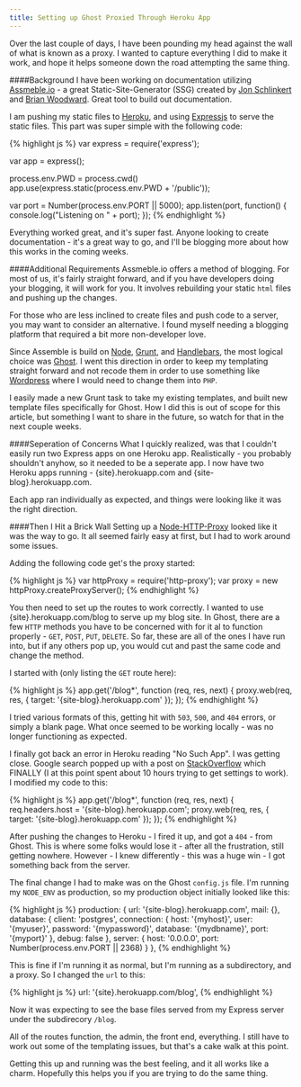 ```yaml
---
title: Setting up Ghost Proxied Through Heroku App
---
```


Over the last couple of days, I have been pounding my head against the wall of what is known as a proxy. I wanted to capture everything I did to make it work, and hope it helps someone down the road attempting the same thing.

####Background
I have been working on documentation utilizing [Assmeble.io](http://www.assemble.io) - a great Static-Site-Generator (SSG) created by [Jon Schlinkert](https://github.com/jonschlinkert) and [Brian Woodward](https://github.com/doowb). Great tool to build out documentation.  

I am pushing my static files to [Heroku](http://www.heroku.com/), and using [Expressjs](http://expressjs.com/) to serve the static files.  This part was super simple with the following code:

{% highlight js %}
var express = require('express');

var app = express();

process.env.PWD = process.cwd()
app.use(express.static(process.env.PWD + '/public'));

var port = Number(process.env.PORT || 5000);
app.listen(port, function() {
  console.log("Listening on " + port);
});
{% endhighlight %}

Everything worked great, and it's super fast. Anyone looking to create documentation - it's a great way to go, and I'll be blogging more about how this works in the coming weeks.

####Additional Requirements
Assmeble.io offers a method of blogging.  For most of us, it's fairly straight forward, and if you have developers doing your blogging, it will work for you.  It involves rebuilding your static `html` files and pushing up the changes.  

For those who are less inclined to create files and push code to a server, you may want to consider an alternative. I found myself needing a blogging platform that required a bit more non-developer love.

Since Assemble is build on [Node](http://nodejs.org/), [Grunt](http://gruntjs.com/), and [Handlebars](http://handlebarsjs.com/), the most logical choice was [Ghost](https://ghost.org/).  I went this direction in order to keep my templating straight forward and not recode them in order to use something like [Wordpress](http://wordpress.org/) where I would need to change them into `PHP`.

I easily made a new Grunt task to take my existing templates, and built new template files specifically for Ghost. How I did this is out of scope for this article, but something I want to share in the future, so watch for that in the next couple weeks.

####Seperation of Concerns
What I quickly realized, was that I couldn't easily run two Express apps on one Heroku app. Realistically - you probably shouldn't anyhow, so it needed to be a seperate app.  I now have two Heroku apps running - {site}.herokuapp.com and {site-blog}.herokuapp.com.

Each app ran individually as expected, and things were looking like it was the right direction.

####Then I Hit a Brick Wall
Setting up a [Node-HTTP-Proxy](https://github.com/nodejitsu/node-http-proxy) looked like it was the way to go.  It all seemed fairly easy at first, but I had to work around some issues.

Adding the following code get's the proxy started:

{% highlight js %}
var httpProxy = require('http-proxy');
var proxy = new httpProxy.createProxyServer();
{% endhighlight %}

You then need to set up the routes to work correctly. I wanted to use {site}.herokuapp.com/blog to serve up my blog site.  In Ghost, there are a few `HTTP` methods you have to be concerned with for it al to function properly - `GET`, `POST`, `PUT`, `DELETE`.  So far, these are all of the ones I have run into, but if any others pop up, you would cut and past the same code and change the method.

I started with (only listing the `GET` route here):

{% highlight js %}
app.get('/blog*', function (req, res, next) {
    proxy.web(req, res, {
        target: '{site-blog}.herokuapp.com'
    });
});
{% endhighlight %}

I tried various formats of this, getting hit with `503`, `500`, and `404` errors, or simply a blank page. What once seemed to be working locally - was no longer functioning as expected.

I finally got back an error in Heroku reading "No Such App". I was getting close. Google search popped up with a post on [StackOverflow](http://stackoverflow.com/questions/6444280/heroku-no-such-app-error-with-node-js-node-http-proxy-module) which FINALLY (I at this point spent about 10 hours trying to get settings to work). I modified my code to this:

{% highlight js %}
app.get('/blog*', function (req, res, next) {
  req.headers.host = '{site-blog}.herokuapp.com';
    proxy.web(req, res, {
        target: '{site-blog}.herokuapp.com'
    });
});
{% endhighlight %}

After pushing the changes to Heroku - I fired it up, and got a `404` - from Ghost. This is where some folks would lose it - after all the frustration, still getting nowhere. However - I knew differently - this was a huge win - I got something back from the server.

The final change I had to make was on the Ghost `config.js` file.  I'm running my `NODE_ENV` as production, so my production object initially looked like this:

{% highlight js %}
production: {
    url: '{site-blog}.herokuapp.com',
    mail: {},
    database: {
        client: 'postgres',
        connection: {
            host: '{myhost}',
            user: '{myuser}',
            password: '{mypassword}',
            database: '{mydbname}',
            port: '{myport}'
        },
        debug: false
    },
    server: {
        host: '0.0.0.0',
        port: Number(process.env.PORT || 2368)
    }
},
{% endhighlight %}

This is fine if I'm running it as normal, but I'm running as a subdirectory, and a proxy. So I changed the `url` to this:

{% highlight js %}
url: '{site}.herokuapp.com/blog',
{% endhighlight %}

Now it was expecting to see the base files served from my Express server under the subdirecory `/blog`.

All of the routes function, the admin, the front end, everything.  I still have to work out some of the templating issues, but that's a cake walk at this point.

Getting this up and running was the best feeling, and it all works like a charm.  Hopefully this helps you if you are trying to do the same thing.  

